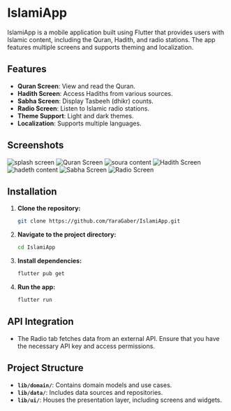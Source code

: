# IslamiApp

IslamiApp is a mobile application built using Flutter that provides users with Islamic content, including the Quran, Hadith, and radio stations. The app features multiple screens and supports theming and localization.

## Features

- **Quran Screen**: View and read the Quran.
- **Hadith Screen**: Access Hadiths from various sources.
- **Sabha Screen**: Display Tasbeeh (dhikr) counts.
- **Radio Screen**: Listen to Islamic radio stations.
- **Theme Support**: Light and dark themes.
- **Localization**: Supports multiple languages.

## Screenshots
![splash screen](https://github.com/YaraGaber/IslamiApp/blob/master/img/splash%20dark.PNG)
![Quran Screen](https://github.com/YaraGaber/IslamiApp/blob/master/img/quran%20dark.PNG)
![soura content ](https://github.com/YaraGaber/IslamiApp/blob/master/img/sura%20cont%20dark.PNG)
![Hadith Screen](https://github.com/YaraGaber/IslamiApp/blob/master/img/hadeth%20dark.PNG)
![hadeth content](https://github.com/YaraGaber/IslamiApp/blob/master/img/hadeth%20de%20dark.PNG)
![Sabha Screen](https://github.com/YaraGaber/IslamiApp/blob/master/img/sab7a.PNG?raw=true)
![Radio Screen](https://github.com/YaraGaber/IslamiApp/blob/master/img/radio%20dark.PNG)



## Installation

1. **Clone the repository:**

    ```bash
    git clone https://github.com/YaraGaber/IslamiApp.git
    ```

2. **Navigate to the project directory:**

    ```bash
    cd IslamiApp
    ```

3. **Install dependencies:**

    ```bash
    flutter pub get
    ```

4. **Run the app:**

    ```bash
    flutter run
    ```

## API Integration

- The Radio tab fetches data from an external API. Ensure that you have the necessary API key and access permissions.

## Project Structure

- **`lib/domain/`**: Contains domain models and use cases.
- **`lib/data/`**: Includes data sources and repositories.
- **`lib/ui/`**: Houses the presentation layer, including screens and widgets.

